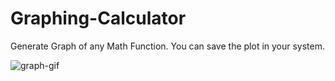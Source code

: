 # Graphing-Calculator
Generate Graph of any Math Function.
You can save the plot in your system.

![graph-gif](https://user-images.githubusercontent.com/91961900/170734760-02d6a6ed-ceb3-4ca9-8120-5c6d0730695e.gif)
